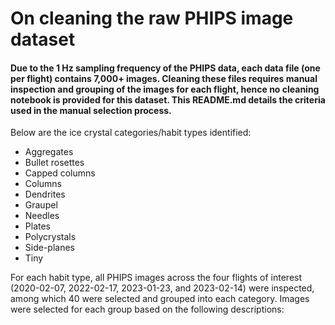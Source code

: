 # On cleaning the raw PHIPS image dataset

#### Due to the 1 Hz sampling frequency of the PHIPS data, each data file (one per flight) contains 7,000+ images. Cleaning these files requires manual inspection and grouping of the images for each flight, hence no cleaning notebook is provided for this dataset. This README.md details the criteria used in the manual selection process. 

Below are the ice crystal categories/habit types identified:
* Aggregates
* Bullet rosettes
* Capped columns
* Columns
* Dendrites
* Graupel
* Needles
* Plates
* Polycrystals
* Side-planes
* Tiny
  
For each habit type, all PHIPS images across the four flights of interest (2020-02-07, 2022-02-17, 2023-01-23, and 2023-02-14) were inspected, among which 40 were selected and grouped into each category. Images were selected for each group based on the following descriptions:


